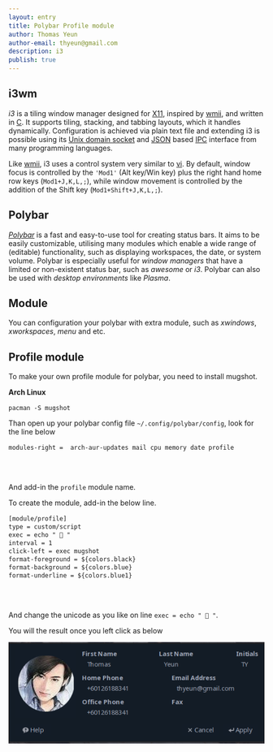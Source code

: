 ```yaml
---
layout: entry
title: Polybar Profile module
author: Thomas Yeun
author-email: thyeun@gmail.com
description: i3 
publish: true
---
```



## i3wm

*i3* is a tiling window manager designed for [X11](https://en.wikipedia.org/wiki/X_Window_System), inspired by [wmii](https://en.wikipedia.org/wiki/Tiling_window_manager#X-tile-anchor), and written in [C](https://en.wikipedia.org/wiki/C_(programming_language)). It supports tiling, stacking, and tabbing layouts, which it handles dynamically. Configuration is achieved via plain text file and extending i3 is possible using its [Unix domain socket](https://en.wikipedia.org/wiki/Unix_domain_socket) and [JSON](https://en.wikipedia.org/wiki/JSON) based [IPC](https://en.wikipedia.org/wiki/Inter-process_communication) interface from many programming languages.

Like [wmii](https://en.wikipedia.org/wiki/Tiling_window_manager#X-tile-anchor), i3 uses a control system very similar to [vi](https://en.wikipedia.org/wiki/Vi). By default, window focus is controlled by the `'Mod1'` (Alt key/Win key) plus the right hand home row keys (`Mod1+J,K,L,;`), while window movement is controlled by the addition of the Shift key (`Mod1+Shift+J,K,L,;`). 

## Polybar

*[Polybar](https://github.com/polybar/polybar)* is a fast and easy-to-use tool for creating status bars. It aims to be easily customizable, utilising many modules which enable a wide range of (editable) functionality, such as displaying workspaces, the date, or system volume. Polybar is especially useful for *window managers* that have a limited or non-existent status bar, such as *awesome* or *i3*. Polybar can also be used with *desktop environments* like *Plasma*.

## Module

You can configuration your polybar with extra module, such as *xwindows*, *xworkspaces*, *menu* and etc.

## Profile module

To make your own profile module for polybar, you need to install mugshot.

**Arch Linux**

<pre><code>pacman -S mugshot
</pre></code>

Than open up your polybar config file `~/.config/polybar/config`, look for the line below

<pre><code>modules-right =  arch-aur-updates mail cpu memory date profile
</pre>
</code>

And add-in the `profile` module name.

To create the module, add-in the below line.

<pre><code>[module/profile]
type = custom/script
exec = echo "  "
interval = 1
click-left = exec mugshot
format-foreground = ${colors.black}
format-background = ${colors.blue}
format-underline = ${colors.blue1} 
</pre>
</code>

And change the unicode as you like on line `exec = echo "  "`.

You will the result once you left click as below

<img src="images/2020-02-07/profile.png" style="margin: 0 auto; width: 688px;" />

